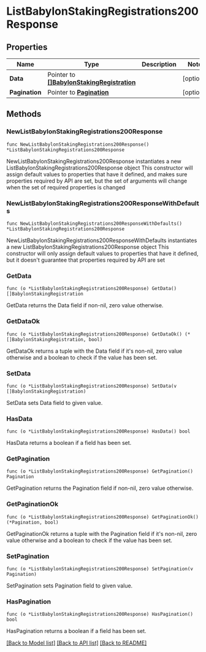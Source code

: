 # ListBabylonStakingRegistrations200Response

## Properties

Name | Type | Description | Notes
------------ | ------------- | ------------- | -------------
**Data** | Pointer to [**[]BabylonStakingRegistration**](BabylonStakingRegistration.md) |  | [optional] 
**Pagination** | Pointer to [**Pagination**](Pagination.md) |  | [optional] 

## Methods

### NewListBabylonStakingRegistrations200Response

`func NewListBabylonStakingRegistrations200Response() *ListBabylonStakingRegistrations200Response`

NewListBabylonStakingRegistrations200Response instantiates a new ListBabylonStakingRegistrations200Response object
This constructor will assign default values to properties that have it defined,
and makes sure properties required by API are set, but the set of arguments
will change when the set of required properties is changed

### NewListBabylonStakingRegistrations200ResponseWithDefaults

`func NewListBabylonStakingRegistrations200ResponseWithDefaults() *ListBabylonStakingRegistrations200Response`

NewListBabylonStakingRegistrations200ResponseWithDefaults instantiates a new ListBabylonStakingRegistrations200Response object
This constructor will only assign default values to properties that have it defined,
but it doesn't guarantee that properties required by API are set

### GetData

`func (o *ListBabylonStakingRegistrations200Response) GetData() []BabylonStakingRegistration`

GetData returns the Data field if non-nil, zero value otherwise.

### GetDataOk

`func (o *ListBabylonStakingRegistrations200Response) GetDataOk() (*[]BabylonStakingRegistration, bool)`

GetDataOk returns a tuple with the Data field if it's non-nil, zero value otherwise
and a boolean to check if the value has been set.

### SetData

`func (o *ListBabylonStakingRegistrations200Response) SetData(v []BabylonStakingRegistration)`

SetData sets Data field to given value.

### HasData

`func (o *ListBabylonStakingRegistrations200Response) HasData() bool`

HasData returns a boolean if a field has been set.

### GetPagination

`func (o *ListBabylonStakingRegistrations200Response) GetPagination() Pagination`

GetPagination returns the Pagination field if non-nil, zero value otherwise.

### GetPaginationOk

`func (o *ListBabylonStakingRegistrations200Response) GetPaginationOk() (*Pagination, bool)`

GetPaginationOk returns a tuple with the Pagination field if it's non-nil, zero value otherwise
and a boolean to check if the value has been set.

### SetPagination

`func (o *ListBabylonStakingRegistrations200Response) SetPagination(v Pagination)`

SetPagination sets Pagination field to given value.

### HasPagination

`func (o *ListBabylonStakingRegistrations200Response) HasPagination() bool`

HasPagination returns a boolean if a field has been set.


[[Back to Model list]](../README.md#documentation-for-models) [[Back to API list]](../README.md#documentation-for-api-endpoints) [[Back to README]](../README.md)


